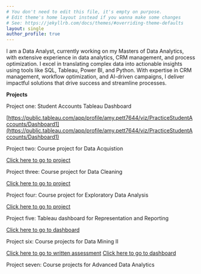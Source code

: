```yaml
---
# You don't need to edit this file, it's empty on purpose.
# Edit theme's home layout instead if you wanna make some changes
# See: https://jekyllrb.com/docs/themes/#overriding-theme-defaults
layout: single
author_profile: true
---
```


I am a Data Analyst, currently working on my Masters of Data Analytics, with extensive experience in data analytics, CRM management, and process optimization.  I excel in translating complex data into actionable insights using tools like SQL, Tableau, Power BI, and Python. With expertise in CRM management, workflow optimization, and AI-driven campaigns, I deliver impactful solutions that drive success and streamline processes.  

**Projects**

Project one: Student Accounts Tableau Dashboard

[https://public.tableau.com/app/profile/amy.pett7644/viz/PracticeStudentAccounts/Dashboard1](https://public.tableau.com/app/profile/amy.pett7644/viz/PracticeStudentAccounts/Dashboard1)

Project two: Course project for Data Acquistion

[Click here to go to project](_posts/2025-02-06-D205.markdown)

Project three: Course project for Data Cleaning

[Click here to go to project](_posts/2025-04-03-D206.markdown)

Project four: Course project for Exploratory Data Analysis

[Click here to go to project](_posts/2025-04-03-D207.markdown)

Project five: Tableau dashboard for Representation and Reporting

[Click here to go to dashboard](https://public.tableau.com/views/D210Dashboard_17488947015810/Dashboard1?:language=en-US&:sid=&:redirect=auth&:display_count=n&:origin=viz_share_link)

Project six: Course projects for Data Mining II

[Click here to go to written assessment](_posts/2025-10-29-D211.markdown)
[Click here to go to dashboard](https://public.tableau.com/views/D210Dashboard_17488947015810/Dashboard1?:language=en-US&:sid=&:redirect=auth&:display_count=n&:origin=viz_share_link)

Project seven: Course projects for Advanced Data Analytics

